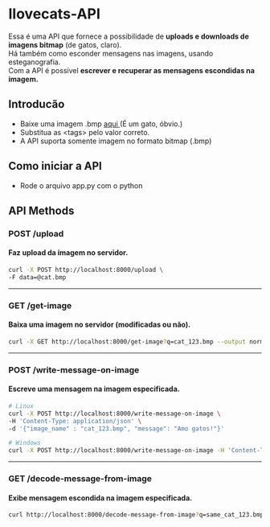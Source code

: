 # Ilovecats-API
Essa é uma API que fornece a possibilidade de **uploads e downloads de imagens bitmap** (de gatos, claro). <br>
Há também como esconder mensagens nas imagens, usando esteganografia. <br>
Com a API é possível **escrever e recuperar as mensagens escondidas na imagem.**<br>

## Introducão
- Baixe uma imagem .bmp <a href="http://steve.sourceforge.net/system/goodimage.bmp"> aqui </a> (É um gato, óbvio.)
- Substitua as \<tags\> pelo valor correto. 
- A API suporta somente imagem no formato bitmap (.bmp)

## Como iniciar a API
- Rode o arquivo app.py com o python

## API Methods

### POST /upload
#### Faz upload da imagem no servidor.
```bash
curl -X POST http://localhost:8000/upload \
-F data=@cat.bmp
```
<hr>

### GET /get-image
#### Baixa uma imagem no servidor (modificadas ou não).
```bash
curl -X GET http://localhost:8000/get-image?q=cat_123.bmp --output normal_cat.bmp
```

<hr>

### POST /write-message-on-image
#### Escreve uma mensagem na imagem especificada.
```bash
# Linux
curl -X POST http://localhost:8000/write-message-on-image \
-H 'Content-Type: application/json' \
-d '{"image_name" : "cat_123.bmp", "message": "Amo gatos!"}'

# Windows
curl -X POST http://localhost:8000/write-message-on-image -H 'Content-Type: application/json' -d "{\"image_name\" : \"cat_616.bmp\", \"message\": \"Amo gatos!\"}"
```
<hr>

### GET /decode-message-from-image
#### Exibe mensagem escondida na imagem especificada.
```bash
curl http://localhost:8000/decode-message-from-image?q=same_cat_123.bmp
```
